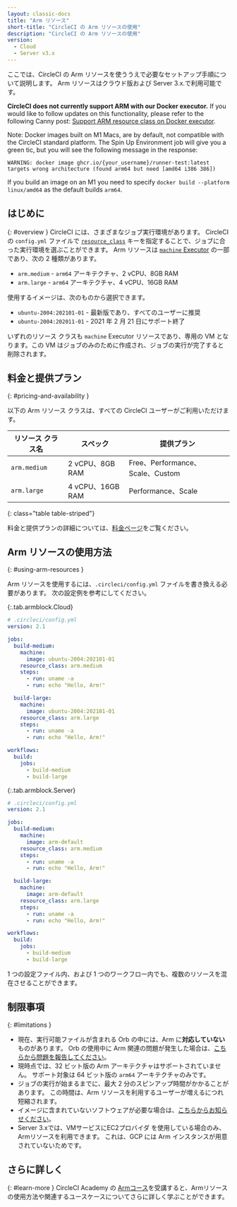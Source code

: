 ```yaml
---
layout: classic-docs
title: "Arm リソース"
short-title: "CircleCI の Arm リソースの使用"
description: "CircleCI の Arm リソースの使用"
version:
  - Cloud
  - Server v3.x
---
```


ここでは、CircleCI の Arm リソースを使ううえで必要なセットアップ手順について説明します。 Arm リソースはクラウド版および Server 3.x.で利用可能です。

<div class="alert alert-warning" role="alert">
  <strong>CircleCI does not currently support ARM with our Docker executor.</strong> If you would like to follow updates on this functionality, please refer to the following Canny post: <a href="https://circleci.canny.io/cloud-feature-requests/p/support-arm-resource-class-on-docker-executor">Support ARM resource class on Docker executor</a>.
</div>

Note: Docker images built on M1 Macs, are by default, not compatible with the CircleCI standard platform. The Spin Up Environment job will give you a green tic, but you will see the following message in the response:

`WARNING: docker image ghcr.io/{your_username}/runner-test:latest targets wrong architecture (found arm64 but need [amd64 i386 386])`

If you build an image on an M1 you need to specify `docker build --platform linux/amd64` as the default builds `arm64`.

## はじめに
{: #overview }
CircleCI には、さまざまなジョブ実行環境があります。 CircleCI の `config.yml` ファイルで [`resource_class`]({{site.baseurl}}/ja/2.0/configuration-reference/#resource_class) キーを指定することで、ジョブに合った実行環境を選ぶことができます。 Arm リソースは [`machine` Executor]({{site.baseurl}}/ja/2.0/configuration-reference/#machine-executor-linux) の一部であり、次の 2 種類があります。

* `arm.medium` - `arm64` アーキテクチャ、2 vCPU、8GB RAM
* `arm.large` - `arm64` アーキテクチャ、4 vCPU、16GB RAM

使用するイメージは、次のものから選択できます。

* `ubuntu-2004:202101-01` - 最新版であり、すべてのユーザーに推奨
* `ubuntu-2004:202011-01` - 2021 年 2 月 21 日にサポート終了

いずれのリソース クラスも `machine` Executor リソースであり、専用の VM となります。この VM はジョブのみのために作成され、ジョブの実行が完了すると削除されます。

## 料金と提供プラン
{: #pricing-and-availability }

以下の Arm リソース クラスは、すべての CircleCI ユーザーがご利用いただけます。

| リソース クラス名    | スペック            | 提供プラン                         |
| ------------ | --------------- | ----------------------------- |
| `arm.medium` | 2 vCPU、8GB RAM  | Free、Performance、Scale、Custom |
| `arm.large`  | 4 vCPU、16GB RAM | Performance、Scale             |
{: class="table table-striped"}

料金と提供プランの詳細については、[料金ページ](https://circleci.com/ja/pricing/)をご覧ください。

## Arm リソースの使用方法
{: #using-arm-resources }

Arm リソースを使用するには、`.circleci/config.yml` ファイルを書き換える必要があります。 次の設定例を参考にしてください。

{:.tab.armblock.Cloud}
```yaml
# .circleci/config.yml
version: 2.1

jobs:
  build-medium:
    machine:
      image: ubuntu-2004:202101-01
    resource_class: arm.medium
    steps:
      - run: uname -a
      - run: echo "Hello, Arm!"

  build-large:
    machine:
      image: ubuntu-2004:202101-01
    resource_class: arm.large
    steps:
      - run: uname -a
      - run: echo "Hello, Arm!"

workflows:
  build:
    jobs:
      - build-medium
      - build-large
```

{:.tab.armblock.Server}
```yaml
# .circleci/config.yml
version: 2.1

jobs:
  build-medium:
    machine:
      image: arm-default
    resource_class: arm.medium
    steps:
      - run: uname -a
      - run: echo "Hello, Arm!"

  build-large:
    machine:
      image: arm-default
    resource_class: arm.large
    steps:
      - run: uname -a
      - run: echo "Hello, Arm!"

workflows:
  build:
    jobs:
      - build-medium
      - build-large
```

1 つの設定ファイル内、および 1 つのワークフロー内でも、複数のリソースを混在させることができます。

## 制限事項
{: #limitations }

* 現在、実行可能ファイルが含まれる Orb の中には、Arm に**対応していない**ものがあります。 Orb の使用中に Arm 関連の問題が発生した場合は、[こちらから問題を報告してください](https://github.com/CircleCI-Public/arm-preview-docs/issues)。
* 現時点では、32 ビット版の Arm アーキテクチャはサポートされていません。 サポート対象は 64 ビット版の `arm64` アーキテクチャのみです。
* ジョブの実行が始まるまでに、最大 2 分のスピンアップ時間がかかることがあります。 この時間は、Arm リソースを利用するユーザーが増えるにつれ短縮されます。
* イメージに含まれていないソフトウェアが必要な場合は、[こちらからお知らせください](https://github.com/CircleCI-Public/arm-preview-docs/issues)。
* Server 3.xでは、VMサービスにEC2プロバイダ を使用している場合のみ、Armリソースを利用できます。 これは、GCP には Arm インスタンスが用意されていないためです。


## さらに詳しく
{: #learn-more }
CircleCI Academy の [Armコース](https://academy.circleci.com/arm-course?access_code=public-2021)を受講すると、Armリソースの使用方法や関連するユースケースについてさらに詳しく学ぶことができます。
